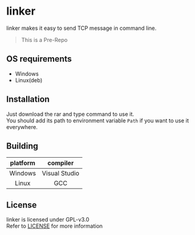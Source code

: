 # linker
linker makes it easy to send TCP message in command line.

> This is a Pre-Repo

## OS requirements
- Windows
- Linux(deb)

## Installation
Just download the rar and type command to use it.
<br>
You should add its path to environment variable `Path` if you want to use it everywhere.

## Building
| platform | compiler |
|:--------:|:--------:|
|Windows   |Visual Studio|
|Linux     |GCC       |

## License
linker is licensed under GPL-v3.0
<br>
Refer to [LICENSE](https://github.com/Kelvinlby/linker/blob/main/LICENSE) for more information
